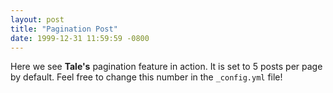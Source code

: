 ```yaml
---
layout: post
title: "Pagination Post"
date: 1999-12-31 11:59:59 -0800
---
```


Here we see **Tale's** pagination feature in action. It is set to 5 posts per page by default. Feel free to change this number in the `_config.yml` file!
